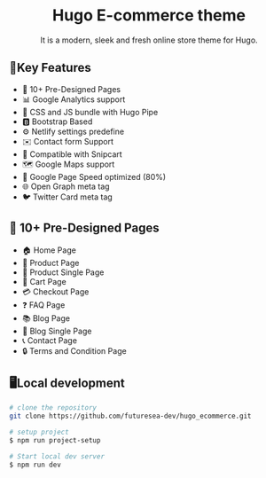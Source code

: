<h1 align=center>Hugo E-commerce theme</h1> 
<p align=center> It is a modern, sleek and fresh online store theme for Hugo.</p>


## 🔑Key Features

- 📄 10+ Pre-Designed Pages
- 📊 Google Analytics support
- 🎨 CSS and JS bundle with Hugo Pipe
- 🅱️ Bootstrap Based
- ⚙️ Netlify settings predefine
- ✉️ Contact form Support
- 🛒 Compatible with Snipcart
- 🗺️ Google Maps support
- 🚀 Google Page Speed optimized (80%)
- 🌐 Open Graph meta tag
- 🐦 Twitter Card meta tag

 ## 📄 10+ Pre-Designed Pages

- 🏠 Home Page
- 📄 Product Page
- 📝 Product Single Page
- 🛒 Cart Page
- 💳 Checkout Page
- ❓ FAQ Page
- 📚 Blog Page
- 📝 Blog Single Page
- 📞 Contact Page
- 🔒 Terms and Condition Page

## 🖥️Local development

```bash
# clone the repository
git clone https://github.com/futuresea-dev/hugo_ecommerce.git

# setup project
$ npm run project-setup

# Start local dev server
$ npm run dev
```

